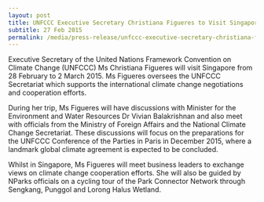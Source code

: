 ```yaml
---
layout: post
title: UNFCCC Executive Secretary Christiana Figueres to Visit Singapore, 28 February - 2 March 2015
subtitle: 27 Feb 2015
permalink: /media/press-release/unfccc-executive-secretary-christiana-figueres-to-visit-singapore-28-february-2-march-2015/
---
```


Executive Secretary of the United Nations Framework Convention on Climate Change (UNFCCC) Ms Christiana Figueres will visit Singapore from 28 February to 2 March 2015. Ms Figueres oversees the UNFCCC Secretariat which supports the international climate change negotiations and cooperation efforts.  

During her trip, Ms Figueres will have discussions with Minister for the Environment and Water Resources Dr Vivian Balakrishnan and also meet with officials from the Ministry of Foreign Affairs and the National Climate Change Secretariat. These discussions will focus on the preparations for the UNFCCC Conference of the Parties in Paris in December 2015, where a landmark global climate agreement is expected to be concluded.  

Whilst in Singapore, Ms Figueres will meet business leaders to exchange views on climate change cooperation efforts. She will also be guided by NParks officials on a cycling tour of the Park Connector Network through Sengkang, Punggol and Lorong Halus Wetland.
